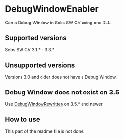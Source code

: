 # DebugWindowEnabler
Can a Debug Window in Sebs SW CV using one DLL.
## Supported versions
 Sebs SW CV 3.1.* - 3.3.*
## Unsupported versions
Versions 3.0 and older does not have a Debug Window.
## Debug Window does not exist on 3.5
Use [DebugWindowRewritten](https://github.com/Alongusernamefornothing/DebugWindowRewritten) on 3.5.* and newer.
## How to use
This part of the readme file is not done.
